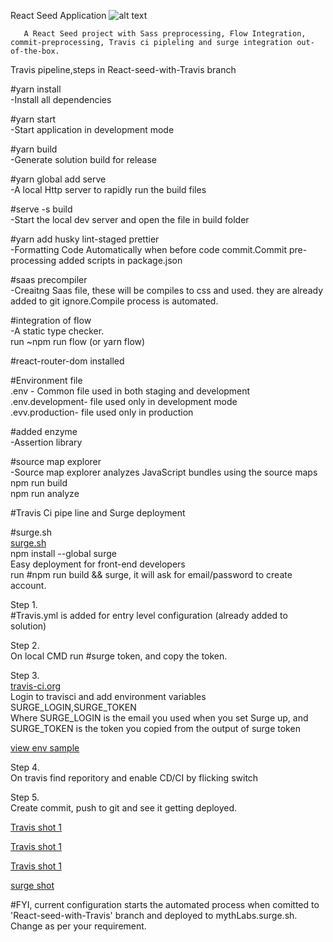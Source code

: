   React Seed Application   ![alt text](https://travis-ci.org/mythLabs/ReactSeed.svg?branch=React-seed-with-Travis)<br />

       A React Seed project with Sass preprocessing, Flow Integration, commit-preprocessing, Travis ci pipleling and surge integration out-of-the-box.


  Travis pipeline,steps in React-seed-with-Travis branch 


  #yarn install <br />
      -Install all dependencies

  #yarn start <br />
      -Start application in development mode

  #yarn build <br />
      -Generate solution build for release

   
  #yarn global add serve <br />
      -A local Http server to rapidly run the build files

  #serve -s build <br />
      -Start the local dev server and open the file in build folder

  #yarn add husky lint-staged prettier <br />
      -Formatting Code Automatically when before code commit.Commit pre-processing added scripts in package.json

  #saas precompiler <br />
      -Creaitng Saas file, these will be compiles to css and used. they are already added to git ignore.Compile process is automated.

  #integration of flow <br />
      -A static type checker.<br />
       run ~npm run flow (or yarn flow)

  #react-router-dom installed <br />
     
  #Environment file <br />
    .env - Common file used in both staging and development <br />
    .env.development- file used only in development mode <br />
    .evv.production- file used only in production <br />

  #added enzyme <br />
     -Assertion library

  #source map explorer <br />
    -Source map explorer analyzes JavaScript bundles using the source maps <br />
    npm run build <br />
    npm run analyze <br />

  #Travis Ci pipe line and Surge deployment
     
  #surge.sh <br /> [surge.sh](https://surge.sh/) <br />
  npm install --global surge <br />
  Easy deployment for front-end developers <br />
  run #npm run build && surge, it will ask for email/password to create account.

  Step 1. <br />
  #Travis.yml is added for entry level configuration (already added to solution)

  Step 2. <br />
  On local CMD run #surge token, and copy the token.

  Step 3. <br /> [travis-ci.org](https://travis-ci.org/) <br />
  Login to travisci and add environment variables SURGE_LOGIN,SURGE_TOKEN<br />
  Where SURGE_LOGIN is the email you used when you set Surge up, and  SURGE_TOKEN is the token you copied from the output of surge token

  [view env sample](https://drive.google.com/open?id=1_e-Ds-GqHepSgZxltaUKBQ6_87oEH6uM)

  Step 4. <br />
  On travis find reporitory and enable CD/CI by flicking switch <br />

  Step 5.<br />
  Create commit, push to git and see it getting deployed.<br />

  [Travis shot 1](https://drive.google.com/open?id=1h8qnqtagvxSMJBQ7op52xTma_-OMXNuN)

  [Travis shot 1](https://drive.google.com/open?id=1JZLmzSFg9mIky7G-OrVD4DdXJY4-xXVq)

  [Travis shot 1](https://drive.google.com/open?id=1QYn_cCIi3pWoVjn7HXCU5VKIdYWigqdo)

  [surge shot](https://drive.google.com/open?id=11q_Y0p1IUhF_cN5igTO8ObQeSUQA2wU8)

  #FYI,
  current configuration starts the automated process when comitted to 'React-seed-with-Travis' branch and deployed to mythLabs.surge.sh. Change as per your requirement.



      